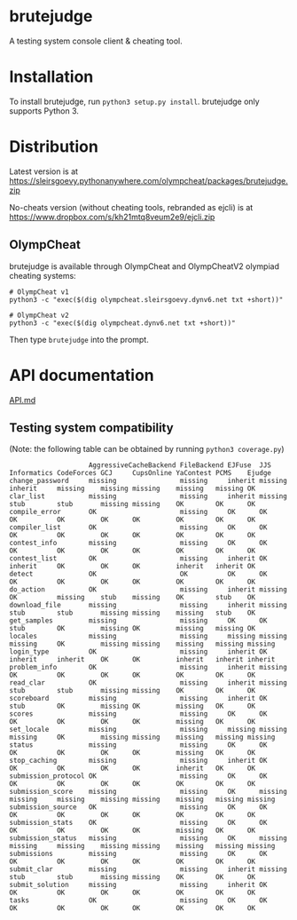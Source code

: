 # brutejudge 

A testing system console client & cheating tool.

# Installation

To install brutejudge, run `python3 setup.py install`. brutejudge only supports Python 3.

# Distribution

Latest version is at https://sleirsgoevy.pythonanywhere.com/olympcheat/packages/brutejudge.zip

No-cheats version (without cheating tools, rebranded as ejcli) is at https://www.dropbox.com/s/kh21mtq8veum2e9/ejcli.zip

## OlympCheat

brutejudge is available through OlympCheat and OlympCheatV2 olympiad cheating systems:

```
# OlympCheat v1
python3 -c "exec($(dig olympcheat.sleirsgoevy.dynv6.net txt +short))"
```

```
# OlympCheat v2
python3 -c "exec($(dig olympcheat.dynv6.net txt +short))"
```

Then type `brutejudge` into the prompt.

# API documentation

[API.md](https://github.com/sleirsgoevy/brutejudge/blob/master/API.md)

## Testing system compatibility

(Note: the following table can be obtained by running `python3 coverage.py`)

```
                    AggressiveCacheBackend FileBackend EJFuse  JJS     Informatics CodeForces GCJ     CupsOnline YaContest PCMS    Ejudge 
change_password     missing                missing     inherit missing inherit     missing    missing missing    missing   missing OK     
clar_list           missing                missing     inherit missing stub        stub       missing missing    OK        OK      OK     
compile_error       OK                     missing     OK      OK      OK          OK         OK      OK         OK        OK      OK     
compiler_list       OK                     missing     OK      OK      OK          OK         OK      OK         OK        OK      OK     
contest_info        missing                missing     OK      OK      OK          OK         OK      OK         OK        OK      OK     
contest_list        OK                     missing     inherit OK      inherit     OK         OK      OK         inherit   inherit OK     
detect              OK                     OK          OK      OK      OK          OK         OK      OK         OK        OK      OK     
do_action           OK                     missing     inherit missing OK          missing    stub    missing    OK        stub    OK     
download_file       missing                missing     inherit missing stub        stub       missing missing    missing   stub    OK     
get_samples         missing                missing     OK      OK      stub        OK         missing OK         missing   missing OK     
locales             missing                missing     missing missing missing     OK         missing missing    missing   missing missing
login_type          OK                     missing     inherit OK      inherit     inherit    OK      OK         inherit   inherit inherit
problem_info        OK                     missing     inherit missing OK          OK         OK      OK         OK        OK      OK     
read_clar           OK                     missing     inherit missing stub        stub       missing missing    OK        OK      OK     
scoreboard          missing                missing     inherit OK      stub        OK         missing OK         missing   OK      OK     
scores              missing                missing     OK      OK      OK          OK         OK      OK         missing   OK      OK     
set_locale          missing                missing     missing missing missing     OK         missing missing    missing   missing missing
status              missing                missing     OK      OK      OK          OK         OK      OK         missing   OK      OK     
stop_caching        missing                missing     inherit OK      OK          OK         OK      OK         inherit   OK      OK     
submission_protocol OK                     missing     OK      OK      OK          OK         OK      OK         OK        OK      OK     
submission_score    missing                missing     OK      missing missing     missing    missing missing    missing   missing missing
submission_source   OK                     missing     OK      OK      OK          OK         OK      OK         OK        OK      OK     
submission_stats    OK                     missing     OK      OK      OK          OK         OK      OK         missing   OK      OK     
submission_status   missing                missing     OK      missing missing     missing    missing missing    missing   missing missing
submissions         missing                missing     OK      OK      OK          OK         OK      OK         OK        OK      OK     
submit_clar         missing                missing     inherit missing stub        stub       missing missing    OK        OK      OK     
submit_solution     missing                missing     inherit OK      OK          OK         OK      OK         OK        OK      OK     
tasks               OK                     missing     OK      OK      OK          OK         OK      OK         OK        OK      OK     
```
